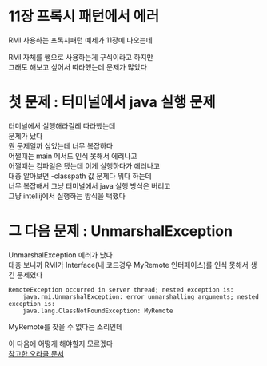 # 11장 프록시 패턴에서 에러  
RMI 사용하는 프록시패턴 예제가 11장에 나오는데 

RMI 자체를 쌩으로 사용하는게 구식이라고 하지만  
그래도 해보고 싶어서 따라했는데 문제가 많았다  

# 첫 문제 : 터미널에서 java 실행 문제  
터미널에서 실행해라길레 따라했는데  
문제가 났다  
뭔 문제일까 싶었는데 너무 복잡하다  
어쩔때는 main 메서드 인식 못해서 에러나고  
어쩔때는 컴파일은 됐는데 이게 실행하다가 에러나고  
대충 알아보면 \-classpath 값 문제다 뭐다 하는데  
너무 복잡해서 그냥 터미널에서 java 실행 방식은 버리고  
그냥 intellij에서 실행하는 방식을 택했다  

# 그 다음 문제 : UnmarshalException  
UnmarshalException 에러가 났다  
대충 보니까 RMI가 Interface(내 코드경우 MyRemote 인터페이스)를 인식 못해서 생긴 문제였다  

```
RemoteException occurred in server thread; nested exception is: 
	java.rmi.UnmarshalException: error unmarshalling arguments; nested exception is: 
	java.lang.ClassNotFoundException: MyRemote
```

MyRemote를 찾을 수 없다는 소리인데  

이 다음에 어떻게 해야할지 모르겠다  
[참고한 오라클 문서](https://docs.oracle.com/javase/7/docs/technotes/guides/rmi/hello/hello-world.html)  
